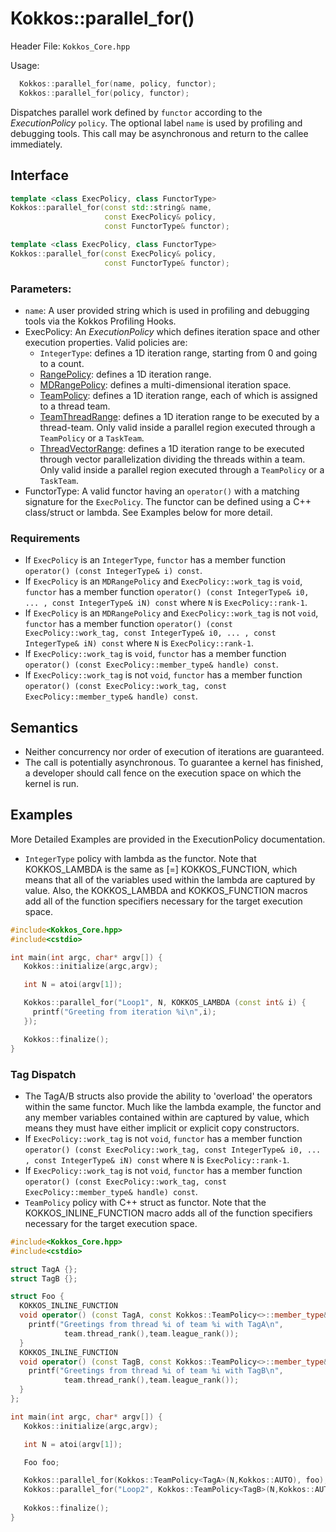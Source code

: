# Kokkos::parallel_for()

Header File: `Kokkos_Core.hpp`

Usage: 
```c++
  Kokkos::parallel_for(name, policy, functor);
  Kokkos::parallel_for(policy, functor);
```

Dispatches parallel work defined by `functor` according to the *ExecutionPolicy* `policy`. The optional label `name` is
used by profiling and debugging tools. This call may be asynchronous and return to the callee immediately. 

## Interface

```cpp
template <class ExecPolicy, class FunctorType>
Kokkos::parallel_for(const std::string& name, 
                     const ExecPolicy& policy, 
                     const FunctorType& functor);
```

```cpp
template <class ExecPolicy, class FunctorType>
Kokkos::parallel_for(const ExecPolicy& policy, 
                     const FunctorType& functor);
```

### Parameters:

  * `name`: A user provided string which is used in profiling and debugging tools via the Kokkos Profiling Hooks. 
  * ExecPolicy: An *ExecutionPolicy* which defines iteration space and other execution properties. Valid policies are:
    * `IntegerType`: defines a 1D iteration range, starting from 0 and going to a count.
    * [RangePolicy](Kokkos%3A%3ARangePolicy): defines a 1D iteration range. 
    * [MDRangePolicy](Kokkos%3A%3AMDRangePolicy): defines a multi-dimensional iteration space.
    * [TeamPolicy](Kokkos%3A%3ATeamPolicy): defines a 1D iteration range, each of which is assigned to a thread team.
    * [TeamThreadRange](Kokkos%3A%3ANestedPolicies): defines a 1D iteration range to be executed by a thread-team. Only valid inside a parallel region executed through a `TeamPolicy` or a `TaskTeam`.
    * [ThreadVectorRange](Kokkos%3A%3ANestedPolicies): defines a 1D iteration range to be executed through vector parallelization dividing the threads within a team.  Only valid inside a parallel region executed through a `TeamPolicy` or a `TaskTeam`.
  * FunctorType: A valid functor having an `operator()` with a matching signature for the `ExecPolicy`.  The functor can be defined using a C++ class/struct or lambda.  See Examples below for more detail.

### Requirements
 
  * If `ExecPolicy` is an `IntegerType`, `functor` has a member function `operator() (const IntegerType& i) const`.
  * If `ExecPolicy` is an `MDRangePolicy` and `ExecPolicy::work_tag` is `void`, `functor` has a member function `operator() (const IntegerType& i0, ... , const IntegerType& iN) const` where `N` is `ExecPolicy::rank-1`.
  * If `ExecPolicy` is an `MDRangePolicy` and `ExecPolicy::work_tag` is not `void`, `functor` has a member function `operator() (const ExecPolicy::work_tag, const IntegerType& i0, ... , const IntegerType& iN) const` where `N` is `ExecPolicy::rank-1`.
  * If `ExecPolicy::work_tag` is `void`, `functor` has a member function `operator() (const ExecPolicy::member_type& handle) const`.
  * If `ExecPolicy::work_tag` is not `void`, `functor` has a member function `operator() (const ExecPolicy::work_tag, const ExecPolicy::member_type& handle) const`.

## Semantics

* Neither concurrency nor order of execution of iterations are guaranteed.
* The call is potentially asynchronous. To guarantee a kernel has finished, a developer should call fence on the execution space on which the kernel is run.

## Examples

More Detailed Examples are provided in the ExecutionPolicy documentation. 

* `IntegerType` policy with lambda as the functor.  Note that KOKKOS_LAMBDA is the same as [=] KOKKOS_FUNCTION, which means that all of the variables used within the lambda are captured by value.  Also, the KOKKOS_LAMBDA and KOKKOS_FUNCTION macros add all of the function specifiers necessary for the target execution space.

```c++
#include<Kokkos_Core.hpp>
#include<cstdio> 

int main(int argc, char* argv[]) {
   Kokkos::initialize(argc,argv);

   int N = atoi(argv[1]);

   Kokkos::parallel_for("Loop1", N, KOKKOS_LAMBDA (const int& i) {
     printf("Greeting from iteration %i\n",i);
   });

   Kokkos::finalize();
}
```

### Tag Dispatch

  * The TagA/B structs also provide the ability to 'overload' the operators within the same functor.  Much like the lambda example, the functor and any member variables contained within are captured by value, which means they must have either implicit or explicit copy constructors.
  * If `ExecPolicy::work_tag` is not `void`, `functor` has a member function `operator() (const ExecPolicy::work_tag, const IntegerType& i0, ... , const IntegerType& iN) const` where `N` is `ExecPolicy::rank-1`.
  * If `ExecPolicy::work_tag` is not `void`, `functor` has a member function `operator() (const ExecPolicy::work_tag, const ExecPolicy::member_type& handle) const`.
  * `TeamPolicy` policy with C++ struct as  functor.  Note that the KOKKOS_INLINE_FUNCTION macro adds all of the function specifiers necessary for the target execution space.

```c++
#include<Kokkos_Core.hpp>
#include<cstdio> 

struct TagA {};
struct TagB {};

struct Foo {
  KOKKOS_INLINE_FUNCTION
  void operator() (const TagA, const Kokkos::TeamPolicy<>::member_type& team) const {
    printf("Greetings from thread %i of team %i with TagA\n",
            team.thread_rank(),team.league_rank());
  }
  KOKKOS_INLINE_FUNCTION
  void operator() (const TagB, const Kokkos::TeamPolicy<>::member_type& team) const {
    printf("Greetings from thread %i of team %i with TagB\n",
            team.thread_rank(),team.league_rank());
  }
};

int main(int argc, char* argv[]) {
   Kokkos::initialize(argc,argv);

   int N = atoi(argv[1]);

   Foo foo;

   Kokkos::parallel_for(Kokkos::TeamPolicy<TagA>(N,Kokkos::AUTO), foo);
   Kokkos::parallel_for("Loop2", Kokkos::TeamPolicy<TagB>(N,Kokkos::AUTO), foo);
   
   Kokkos::finalize();
}
```
